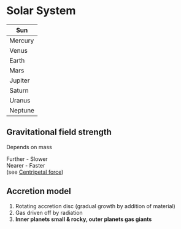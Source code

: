 # Solar System

| Sun     |
| ------- |
| Mercury |
| Venus   |
| Earth   |
| Mars    |
| Jupiter |
| Saturn  |
| Uranus  |
| Neptune |

## Gravitational field strength

Depends on mass

Further - Slower \
Nearer - Faster \
(see [Centripetal force](./centripetal-force.md))

## Accretion model

1. Rotating accretion disc (gradual growth by addition of material)
2. Gas driven off by radiation
3. **Inner planets small & rocky, outer planets gas giants**
